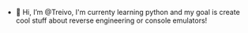 - 👋 Hi, I’m @Treivo, I'm currenty learning python and my goal is create cool stuff about reverse engineering or console emulators!
<!---
Treivo/Treivo is a ✨ special ✨ repository because its `README.md` (this file) appears on your GitHub profile.
You can click the Preview link to take a look at your changes.
--->
